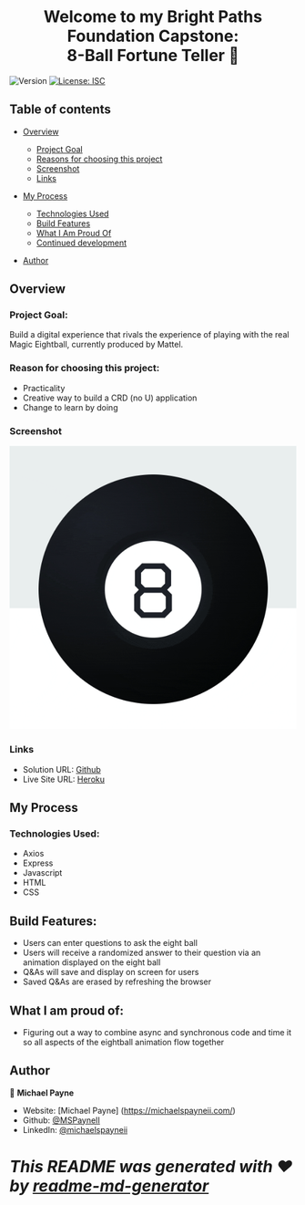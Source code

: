 <h1 align="center">Welcome to my Bright Paths Foundation Capstone:<br/> 8-Ball Fortune Teller 👋</h1>
<p>
  <img alt="Version" src="https://img.shields.io/badge/version-1.0.0-blue.svg?cacheSeconds=2592000" />
  <a href="#" target="_blank">
    <img alt="License: ISC" src="https://img.shields.io/badge/License-ISC-yellow.svg" />
  </a>
</p>

## Table of contents

- [Overview](#overview)
  - [Project Goal](#project-goal)
  - [Reasons for choosing this project](#reasons-for-choosing-this-project)
  - [Screenshot](#screenshot)
  - [Links](#links)
- [My Process](#my-process)

  - [Technologies Used](#technologies-used)
  - [Build Features](#build-features)
  - [What I Am Proud Of](#what-i-am-proud-of)
  - [Continued development](#continued-development)

- [Author](#author)

## Overview

### Project Goal:

Build a digital experience that rivals the experience of playing with the real Magic Eightball, currently produced by Mattel.

### Reason for choosing this project:

- Practicality
- Creative way to build a CRD (no U) application
- Change to learn by doing

### Screenshot

![Screenshot](client/images/eightballgif.gif)

### Links

- Solution URL: [Github](https://github.com/MSPayneII/foundations-capstone)
- Live Site URL: [Heroku](https://mpayne-foundation-capstone.herokuapp.com/)

## My Process

### Technologies Used:

- Axios
- Express
- Javascript
- HTML
- CSS

## Build Features:

- Users can enter questions to ask the eight ball
- Users will receive a randomized answer to their question via an animation displayed on the eight ball
- Q&As will save and display on screen for users
- Saved Q&As are erased by refreshing the browser

## What I am proud of:

- Figuring out a way to combine async and synchronous code and time it so all aspects of the eightball animation flow together

## Author

👤 **Michael Payne**

- Website: [Michael Payne] (https://michaelspayneii.com/)
- Github: [@MSPayneII](https://github.com/MSPayneII)
- LinkedIn: [@michaelspayneii](https://linkedin.com/in/michaelspayneii)

# _This README was generated with ❤️ by [readme-md-generator](https://github.com/kefranabg/readme-md-generator)_
